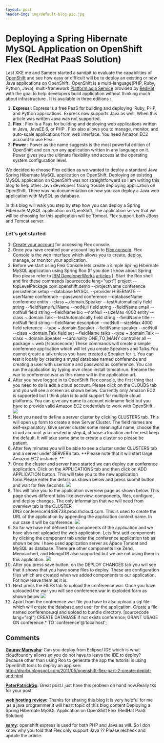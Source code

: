 ```yaml
---
layout: post
header-img: img/default-blog-pic.jpg
---
```


# Deploying a Spring Hibernate MySQL Application on OpenShift Flex (RedHat PaaS Solution) 

Last XKE me and Sameer started a sandpit to evaluate the capabilities of [OpenShift](https://openshift.redhat.com/app/) and see how easy or difficult will be to deploy an existing or new Java applications on OpenShift . OpenShift is a multi-language(PHP, Ruby, Python, Java), multi-framework [Platform as a Service](http://en.wikipedia.org/wiki/Platform_as_a_service) provided by [RedHat](http://www.redhat.com/) with the goal to help developers build application without thinking much about infrastructure . It is available in three editions : 

  1. **Express** : Express is a free PaaS for building and deploying  Ruby, PHP, and Python applications. Express now supports Java as well. When this article was written Java was not supported.
  2. **Flex** : Flex is a Paas for building and deploying web applications written in Java, JavaEE 6, or PHP . Flex also allows you to manage, monitor, and auto-scale applications from web interface. You need Amazon EC2 account to use Flex.
  3. **Power** : Power as the name suggests is the most powerful edition of OpenShift and can run any application written in any language on it. Power gives you the ultimate flexibility and access at the operating system configuration level.

We decided to choose Flex edition as we wanted to deploy a standard Java Spring Hibernate MySQL application on OpenShift. Deploying an existing MySQL application on OpenShift was not straightforward so I am writing this blog to help other Java developers facing trouble deploying application on OpenShift. There was no documentation on how you can deploy a Java web application with MySQL as database.

In this blog will walk you step by step how you can deploy a Spring Hibernate MySQL application on OpenShift. The application server that we will be choosing for this application will be Tomcat. Flex support both JBoss and Tomcat server.

### Let's get started

  1. [Create your account](https://openshift.redhat.com/app/user/new/flex) for accessing Flex console.
  2. Once you have created your account log in to [Flex console](https://openshift.redhat.com/flex/flex/index.html). Flex Console is the web interface which allows you to create, deploy, manage, or monitor your application.
  3. Before we start using Flex Console lets create a simple Spring Hibernate MySQL application using Spring Roo (If you don't know about Spring Roo please refer to [IBM DeveloperWorks](http://www.ibm.com/developerworks/java/library/os-springroo1/?ca=drs-) [articles](http://www.ibm.com/developerworks/java/library/os-springroo2/?ca=drs-) ). Start the Roo shell and fire these commands [sourcecode lang="text"] project --topLevelPackage com.openshift.demo --projectName conference persistence setup --database MYSQL --provider HIBERNATE --userName conference --password conference --databaseName conference entity --class ~.domain.Speaker --testAutomatically field string --fieldName fullName --notNull field string --fieldName email --notNull field string --fieldName bio --notNull --sizeMax 4000 entity --class ~.domain.Talk --testAutomatically field string --fieldName title --notNull field string --fieldName description --notNull --sizeMax 4000 field reference --type ~.domain.Speaker --fieldName speaker --notNull --class ~.domain.Talk field set --fieldName talks --type ~.domain.Talk --class ~.domain.Speaker --cardinality ONE_TO_MANY controller all --package ~.web [/sourcecode] These commands will create a simple conference application which will let you create Speakers and Talks.You cannot create a talk unless you have created a Speaker for it. You can test it locally by creating a mysql database named conference and creating a user with username and password as conference. You can run the application by typing mvn clean install tomcat:run. Rename the war to conference.war as this name will in the application url.
  4. After you have logged in to OpenShift Flex console, the first thing that you need to do is add a cloud account. Please click on the CLOUDS tab and you will see a screen as shown below. Currently only Amazon EC2 is supported but I think plan is to add support for multiple cloud platforms. You can give any name to account nickname field but you have to provide valid Amazon EC2 credentials to work with OpenShift. ![](http://whyjava.files.wordpress.com/2011/07/clouds.png?w=294)
  5. Next you need to define a server cluster by clicking CLUSTERS tab. This will open up form to create a new Server Cluster. The field names are self-explanatory. Give server cluster some meaningful name, choose the cloud account you created in step 4, choose a location and for rest keep the default. It will take some time to create a cluster so please be patient.
  6. After few minutes you will be able to see a cluster under CLUSTERS tab and a server under SERVERS tab. **Please note that it will start large Amazon EC2 instance. **
  7. Once the cluster and server have started we can deploy our conference application. Click on the APPLICATIONS tab and then click on ADD APPLICATION button. This will take you to the new application form.Please enter the details as shown below and press submit button and wait for few seconds. ![](http://whyjava.files.wordpress.com/2011/07/new-application.png?w=221)
  8. This will take you to the application overview page as shown below. This page shows different tabs like overview, components, files, configure, and deploy changes. The only information that we will need from overview tab is the CLUSTER DNS conference14486738.prod.rhcloud.com. This is used to create the URL of the application by appending the application context name. In our case it will be conference. ![](http://whyjava.files.wordpress.com/2011/07/application-overview.png?w=300)
  9. So far we have not defined the components of the application and we have also not uploaded the web application. Lets first add components by clicking the component tab under the conference application tab as shown below. I have used application server as Apace Tomcat and MySQL as database. There are other components like Zend, Memcached, and MongoDB also supported but we are not using them in this application. ![](http://whyjava.files.wordpress.com/2011/07/application-components.png?w=300)
  10. After you press save button, on the DEPLOY CHANGES tab you will see that it shows that you have some files to deploy. These are configuration files which are created when we added components to our application. For now leave them as it is.
  11. Next press the FILES tab to upload the conference war. Once you have uploaded the war you will see conference.war in exploded form as shown below ![](http://whyjava.files.wordpress.com/2011/07/files.png?w=300)
  12. Apart from the conference.war file you have to also upload a sql file which will create the database and user for the application. Create a file named conference.sql and upload to bundle directory. [sourcecode lang="sql"] CREATE DATABASE if not exists conference; GRANT USAGE ON conference.* TO 'conference'@'localhost';

## Comments

**[Gaurav Marwaha](#5720 "2011-07-15 21:07:27"):** Can you deploy from Eclipse/ IDE which is what cloudfoundry allows so you do not have to leave the IDE to deploy? Because other than using Roo to generate the app the tutorial is using OpenShift tools to deploy an app see: http://drorbr.blogspot.com/2011/05/openshift-flex-part-2-create-deplot-and.html

**[PeterPatrickGo](#5682 "2011-07-07 14:32:31"):** Great post.I just have this problem on hand now.Really tks for your post

**[web hosting review](#5705 "2011-07-11 10:15:33"):** Thanks for sharing this blog It is very helpful for me ,as a java programmer it will heart topic of this blog content Deploying a Spring Hibernate MySQL Application on OpenShift Flex (RedHat PaaS Solution)

**[samy](#6001 "2011-10-09 20:40:44"):** openshift express is used for both PHP and Java as will. So I don know why you told that Flex only support Java ?? Please recheck and update the article.

